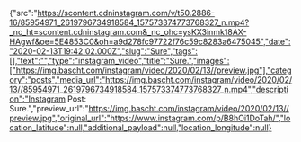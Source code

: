 {"src":"https://scontent.cdninstagram.com/v/t50.2886-16/85954971_2619796734918584_157573374773768327_n.mp4?_nc_ht=scontent.cdninstagram.com&_nc_ohc=ysKX3inmk18AX-HAgwf&oe=5E4853C0&oh=a9d278fc97722f76c59c8283a6475045","date":"2020-02-13T19:42:02.000Z","slug":"Sure","tags":[],"text":"","type":"instagram_video","title":"Sure.","images":["https://img.bascht.com/instagram/video/2020/02/13//preview.jpg"],"category":"posts","media_url":"https://img.bascht.com/instagram/video/2020/02/13//85954971_2619796734918584_157573374773768327_n.mp4","description":"Instagram Post: Sure.","preview_url":"https://img.bascht.com/instagram/video/2020/02/13//preview.jpg","original_url":"https://www.instagram.com/p/B8hOi1DoTah/","location_latitude":null,"additional_payload":null,"location_longitude":null}